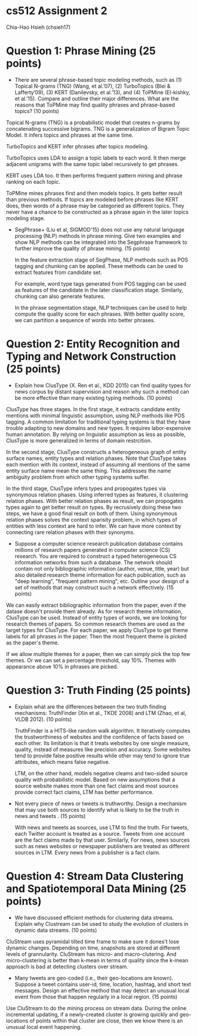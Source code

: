 # cs512 Assignment 2
Chia-Hao Hsieh (chsieh17)

# Question 1: Phrase Mining (25 points)

 * There are several phrase-based topic modeling methods, such as (1) Topical N-grams (TNG) (Wang, et al.’07), (2) TurboTopics (Blei & Lafferty’09), (3) KERT (Danilevsky, et al.’13), and (4) ToPMine (El-kishky, et al.’15).  Compare and outline their major differences.  What are the reasons that ToPMine may find quality phrases and phrase-based topics?  (10 points)

 Topical N-grams (TNG) is a probabilistic model that creates n-grams by concatenating successive bigrams. TNG is a generalization of Bigram Topic Model. It infers topics and phrases at the same time. 
 
 TurboTopics and KERT infer phrases after topics modeling. 
 
 TurboTopics uses LDA to assign a topic labels to each word. It then merge adjacent unigrams with the same topic label recursively to get phrases. 
 
 KERT uses LDA too. It then performs frequent pattern mining and phrase ranking on each topic. 
  
 ToPMine mines phrases first and then models topics. It gets better result than previous methods. If topics are modeled before phrases like KERT does, then words of a phrase may be categoried as different topics. They never have a chance to be constructed as a phrase again in the later topics modeling stage. 

 * SegPhrase+ (Liu et al, SIGMOD'15) does not use any natural language processing (NLP) methods in phrase mining.  Give two examples and show NLP methods can be integrated into the Segphrase framework to further improve the quality of phrase mining. (15 points)

 
   In the feature extraction stage of SegPhase, NLP methods such as POS tagging and chunking can be applied. These methods can be used to extract features from candidate set. 
   
   For example, word type tags generated from POS tagging can be used as features of the candidate in the later classification stage. Similarly, chunking can also generate features. 
   
   In the phrase segmentation stage, NLP techniques can be used to help compute the quality score for each phrases. With better quality score, we can partition a sequence of words into better phrases.  
   
 
# Question 2: Entity Recognition and Typing and Network Construction (25 points)
 
 * Explain how ClusType (X. Ren et al., KDD 2015) can find quality types for news corpus by distant supervision and reason why such a method can be more effective than many existing typing methods. (10 points) 

 ClusType has three stages. In the first stage, it extracts candidate entity mentions with minimal linguistic assumption, using NLP methods like POS tagging. A common limitation for traditional typing systems is that they have trouble adapting to new domains and new types. It requires labor-expensive human annotation. By relying on linguistic assumption as less as possible, ClusType is more generalized in terms of domain restrcition. 
 
 In the second stage, ClusType constructs a heterogeneous graph of entity surface names, entity types and relation phases. Note that ClusType takes each mention with its context, instead of assuming all mentions of the same entity surface name mean the same thing. This addresses the name ambiguity problem from which other typing systems suffer. 
 
 In the third stage, ClusType infers types and propogates types via synonymous relation phases. Using inferred types as features, it clustering relation phases. With better relation phases as result, we can propogates types again to get better result on types. By recrusively doing these two steps, we have a good final result on both of them. Using synonymous relation phases solves the context sparisity problem, in which types of entities with less context are hard to infer. We can have more context by connecting rare relation phases with their synonyms.  

 * Suppose a computer science research publication database contains millions of research papers generated in computer science (CS) research. You are required to construct a typed heterogeneous CS information networks from such a database.  The network should contain not only bibliographic information (author, venue, title, year) but also detailed research theme information for each publication, such as "deep learning", "frequent pattern mining", etc.   Outline your design of a set of methods that may construct such a network effectively. (15 points)

 We can easily extract bibliographic information from the paper, even if the datase doesn't provide them already. As for research theme information, ClusType can be used. Instead of entity types of words, we are looking for research themes of papers. So common research themes are used as the target types for ClusType. For each paper, we apply ClusType to get theme labels for all phrases in the paper. Then the most frequent theme is picked as the paper's theme. 
 
 If we allow multiple themes for a paper, then we can simply pick the top few themes. Or we can set a percentage threshold, say 10%. Themes with appearance above 10% in phrases are picked. 

# Question 3: Truth Finding (25 points)
 
 * Explain what are the differences between the two truth finding mechanisms: TruthFinder (Xin et al., TKDE 2008) and LTM (Zhao, et al, VLDB 2012).  (10 points)
   
   TruthFinder is a HITS-like random walk algorithm. It iteratively computes the trustworthiness of websites and the confidence of facts based on each other. Its limitation is that it treats websites by one single measure, quality, instead of measures like precision and accuracy. Some websites tend to provide false positive results while other may tend to ignore true attributes, which means false negative. 
   
   LTM, on the other hand, models negative cleams and two-sided source quality with probabilistic model. Based on new assumptions that a source website makes more than one fact claims and most sources provide correct fact claims, LTM has better performance.  

 * Not every piece of news or tweets is truthworthy.  Design a mechanism that may use both sources to identify what is likely to be the truth in news and tweets . (15 points)
   
   With news and tweets as sources, use LTM to find the truth. For tweets, each Twitter account is treated as a source. Tweets from one account are the fact claims made by that user. Similarly, For news, news sources such as news websites or newspaper publishers are treated as different sources in LTM. Every news from a publisher is a fact claim. 

# Question 4: Stream Data Clustering and Spatiotemporal Data Mining (25 points)

 * We have discussed efficient methods for clustering data streams.  Explain why Clustream can be used to study the evolution of clusters in dynamic data streams. (10 points)

 CluStream uses pyramidal tilted time frame to make sure it dones't lose dynamic changes. Depending on time, snapshots are stored at different levels of grannularity. CluStream has micro- and macro-clutering. And micro-clustering is better than k-mean in terms of quality since the k-mean approach is bad at detecting clusters over stream.  

 

 * Many tweets are geo-coded (i.e., their geo-locations are known). Suppose a tweet contains user-id, time, location, hashtag, and short text messages. Design an effective method that may detect an unusual local event from those that happen regularly in a local region. (15 points)
   
  Use CluStream to do the mining process on stream data. During the online incremental updating, if a newly-created cluster is growing quickly and geo-locations of points within that cluster are close, then we know there is an unusual local event happening. 